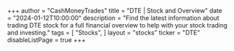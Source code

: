 +++
author = "CashMoneyTrades"
title = "DTE | Stock and Overview"
date = "2024-01-12T10:00:00"
description = "Find the latest information about trading DTE stock for a full financial overview to help with your stock trading and investing."
tags = [
   "Stocks",
]
layout = "stocks"
ticker = "DTE"
disableListPage = true
+++
